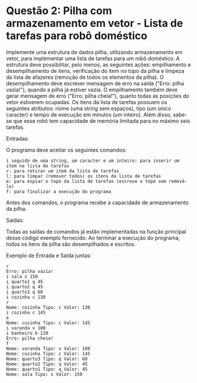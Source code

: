 # Questão 2: Pilha com armazenamento em vetor - Lista de tarefas para robô doméstico

Implemente uma estrutura de dados pilha, utilizando armazenamento em vetor, para implementar uma lista de tarefas para um robô doméstico. A estrutura deve possibilitar, pelo menos, as seguintes ações: empilhamento e desempilhamento de itens, verificação do item no topo da pilha e limpeza da lista de afazeres (remoção de todos os elementos da pilha). O desempilhamento deve escrever mensagem de erro na saída ("Erro: pilha vazia!"), quando a pilha já estiver vazia. O empilhamento também deve gerar mensagem de erro ("Erro: pilha cheia!"), quanto todas as posições do vetor estiverem ocupadas. Os itens da lista de tarefas possuem os seguintes atributos: nome (uma string sem espaços), tipo (um único caracter) e tempo de execução em minutos (um inteiro). Além disso, sabe-se que esse robô tem capacidade de memória limitada para no máximo seis tarefas.

Entradas:

O programa deve aceitar os seguintes comandos:

    i seguido de uma string, um caracter e um inteiro: para inserir um item na lista de tarefas
    r: para retirar um item da lista de tarefas
    l: para limpar (remover todos) os itens da lista de tarefas
    e: para espiar o topo da lista de tarefas (escreve o topo sem removê-lo)
    f: para finalizar a execução do programa

Antes dos comandos, o programa recebe a capacidade de armazenamento da pilha.

Saídas:

Todas as saídas de comandos já estão implementadas na função principal desse código exemplo fornecido. Ao terminar a execução do programa, todos os itens da pilha são desempilhados e escritos.

Exemplo de Entrada e Saída juntas:

```
r
Erro: pilha vazia!
i sala s 150
i quarto1 q 45
i quarto2 q 45
i quarto3 q 60
i cozinha c 130 
r
Nome: cozinha Tipo: c Valor: 130
i cozinha c 145
e
Nome: cozinha Tipo: c Valor: 145
i varanda v 100
i banheiro b 120
Erro: pilha cheia!
f
Nome: varanda Tipo: v Valor: 100
Nome: cozinha Tipo: c Valor: 145
Nome: quarto3 Tipo: q Valor: 60
Nome: quarto2 Tipo: q Valor: 45
Nome: quarto1 Tipo: q Valor: 45
Nome: sala Tipo: s Valor: 150
```
